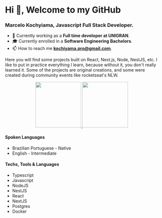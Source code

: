 # Hi 👋, Welcome to my GitHub
### Marcelo Kochyiama, Javascript Full Stack Developer.</h3>

- 🔭 Currently working as a **Full time developer at UNIGRAN**.
- 🎓 Currently enrolled in a **Software Engineering Bachelors**.
- 📫 How to reach me **kochiyama.pro@gmail.com**.

Here you will find some projects built on React, Next.js, Node, NestJS, etc. I like to put in practice everything I learn, because without it, you don't really learned it. Some of the projects are original creations, and some were created during community events like rocketseat's NLW.

<div align="center">
   <a href="https://github.com/Kochiyama">
    <img height="150em" src="https://github-readme-stats.vercel.app/api?username=Kochiyama&show_icons=true&theme=tokyonight&include_all_commits=true&count_private=true&border_color=ffffff00"/>
    <img height="150em" src="http://github-readme-streak-stats.herokuapp.com?user=Kochiyama&theme=tokyonight&hide_border=true" />
  </a>
</div>

#### Spoken Languages

- Brazilian Portuguese - Native
- English - Intermediate

#### Techs, Tools & Languages

- Typescript
- Javascript
- NodeJS
- NestJS
- React
- NextJS
- Postgres
- Docker



<!-- I've found in programming a superpower, where you can create solutions that help others and unleash your creativity building anything you want or need. 
The first techlonogy I've learned was plain HTML, building websites with 12 years old. Then added some CSS and javascript on thoose same websites. 
After some years, I have started to learn Graphic Design, Front end Development with React and Back End development with NodeJS. Basically, I spent my 
last two years learnining on a non-stop mode, Next.js, NodeJS, Typescript, clean archtechture, design patterns, and a lot more. Recently started to learn 
and develop with NestJS.

I'm currently enrolled in a Software Engineering Bachelor, where I can revist the basics and get a strong foundation. Bu as always, learning cutting edge technologiesm, and developing projects where I can put that knowledge in action.

I'm also working as a full-time developer on UNIGRAN, one of the biggest and best Universities on my state (Mato Grosso do Sul - Brasil). Here I'm developing
solutions for the academics and the internal team, in the same technologies: Next.js, Node.js and postgres. -->


  
<!-- <div align="center">
  <img height="180em" src="https://github-readme-stats.vercel.app/api/top-langs/?username=Kochiyama&layout=compact&langs_count=7&theme=tokyonight&border_color=ffffff00"/>
</div> -->
